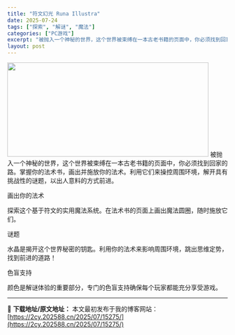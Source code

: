 ```yaml
---
title: "符文幻光 Runa Illustra"
date: 2025-07-24
tags: ["探索", "解谜", "魔法"]
categories: ["PC游戏"]
excerpt: "被抛入一个神秘的世界，这个世界被束缚在一本古老书籍的页面中，你必须找到回家的路。掌握你的法术书，画出并施放你的法术。利用它们来操控周围环境，解开具有挑战性的谜题，以出人意料的方式前进。 画出你的法术 探索这个基于符文的实用魔法系统。在法术书的页面上画出魔法圆圈，随时施放它们。 谜题 水晶是揭开这个世&hellip;"
layout: post
---
```


<img class="aligncenter size-full wp-image-15202" src="https://2cy.202588.cn/wp-content/uploads/2025/07/2025072414255873.webp" alt="" width="460" height="215" />
被抛入一个神秘的世界，这个世界被束缚在一本古老书籍的页面中，你必须找到回家的路。掌握你的法术书，画出并施放你的法术。利用它们来操控周围环境，解开具有挑战性的谜题，以出人意料的方式前进。

画出你的法术

探索这个基于符文的实用魔法系统。在法术书的页面上画出魔法圆圈，随时施放它们。

谜题

水晶是揭开这个世界秘密的钥匙。利用你的法术来影响周围环境，跳出思维定势，找到前进的道路！

色盲支持

颜色是解谜体验的重要部分，专门的色盲支持确保每个玩家都能充分享受游戏。

---
📖 **下载地址/原文地址：** 本文最初发布于我的博客网站：[https://2cy.202588.cn/2025/07/15275/](https://2cy.202588.cn/2025/07/15275/)
